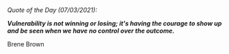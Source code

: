 *Quote of the Day (07/03/2021):*

_**Vulnerability is not winning or losing; it's having the courage to show up and be seen when we have no control over the outcome.**_

Brene Brown